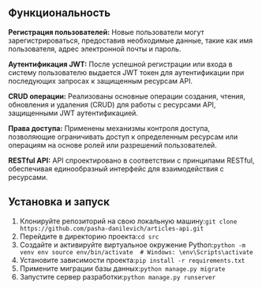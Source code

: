 ## Функциональность

**Регистрация пользователей:** Новые пользователи могут зарегистрироваться, предоставив необходимые данные, такие как имя пользователя, адрес электронной почты и пароль.

**Аутентификация JWT:** После успешной регистрации или входа в систему пользователю выдается JWT токен для аутентификации при последующих запросах к защищенным ресурсам API.

**CRUD операции:** Реализованы основные операции создания, чтения, обновления и удаления (CRUD) для работы с ресурсами API, защищенными JWT аутентификацией.

**Права доступа:** Применены механизмы контроля доступа, позволяющие ограничивать доступ к определенным ресурсам или операциям на основе ролей или разрешений пользователей.

**RESTful API:** API спроектировано в соответствии с принципами RESTful, обеспечивая единообразный интерфейс для взаимодействия с ресурсами.

## Установка и запуск

1. Клонируйте репозиторий на свою локальную машину:`git clone https://github.com/pasha-danilevich/articles-api.git`
2. Перейдите в директорию проекта:`cd src`
3. Создайте и активируйте виртуальное окружение Python:`python -m venv env source env/bin/activate  # Windows: \env\Scripts\activate`
4. Установите зависимости проекта:`pip install -r requirements.txt`
5. Примените миграции базы данных:`python manage.py migrate`
6. Запустите сервер разработки:`python manage.py runserver`